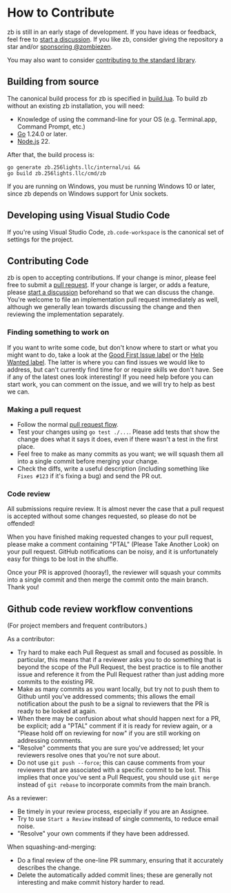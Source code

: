 # How to Contribute

zb is still in an early stage of development.
If you have ideas or feedback, feel free to [start a discussion](https://github.com/256lights/zb/discussions).
If you like zb, consider giving the repository a star
and/or [sponsoring @zombiezen](https://github.com/sponsors/zombiezen).

You may also want to consider
[contributing to the standard library](https://github.com/256lights/zb-stdlib/blob/main/CONTRIBUTING.md).

## Building from source

The canonical build process for zb is specified in [build.lua](build.lua).
To build zb without an existing zb installation, you will need:

- Knowledge of using the command-line for your OS (e.g. Terminal.app, Command Prompt, etc.)
- [Go](https://go.dev/dl/) 1.24.0 or later.
- [Node.js](https://nodejs.org/) 22.

After that, the build process is:

```shell
go generate zb.256lights.llc/internal/ui &&
go build zb.256lights.llc/cmd/zb
```

If you are running on Windows, you must be running Windows 10 or later,
since zb depends on Windows support for Unix sockets.

## Developing using Visual Studio Code

If you're using Visual Studio Code,
`zb.code-workspace` is the canonical set of settings for the project.

## Contributing Code

zb is open to accepting contributions.
If your change is minor,
please feel free to submit a [pull request](https://docs.github.com/en/pull-requests/collaborating-with-pull-requests/proposing-changes-to-your-work-with-pull-requests/about-pull-requests).
If your change is larger, or adds a feature,
please [start a discussion](https://github.com/256lights/zb/discussions) beforehand
so that we can discuss the change.
You're welcome to file an implementation pull request immediately as well,
although we generally lean towards discussing the change
and then reviewing the implementation separately.

### Finding something to work on

If you want to write some code,
but don't know where to start or what you might want to do,
take a look at the [Good First Issue label](https://github.com/256lights/zb/labels/good%20first%20issue)
or the [Help Wanted label](https://github.com/256lights/zb/labels/help%20wanted).
The latter is where you can find issues we would like to address,
but can't currently find time for or require skills we don't have.
See if any of the latest ones look interesting!
If you need help before you can start work,
you can comment on the issue,
and we will try to help as best we can.

### Making a pull request

- Follow the normal [pull request flow](https://docs.github.com/en/pull-requests/collaborating-with-pull-requests/proposing-changes-to-your-work-with-pull-requests/creating-a-pull-request).
- Test your changes using `go test ./...`.
  Please add tests that show the change does what it says it does,
  even if there wasn't a test in the first place.
- Feel free to make as many commits as you want;
  we will squash them all into a single commit
  before merging your change.
- Check the diffs, write a useful description
  (including something like `Fixes #123` if it's fixing a bug)
  and send the PR out.

### Code review

All submissions require review.
It is almost never the case that a pull request is accepted without some changes requested,
so please do not be offended!

When you have finished making requested changes to your pull request,
please make a comment containing "PTAL" (Please Take Another Look) on your pull request.
GitHub notifications can be noisy,
and it is unfortunately easy for things to be lost in the shuffle.

Once your PR is approved (hooray!),
the reviewer will squash your commits into a single commit
and then merge the commit onto the main branch.
Thank you!

## Github code review workflow conventions

(For project members and frequent contributors.)

As a contributor:

- Try hard to make each Pull Request as small and focused as possible.
  In particular, this means that if a reviewer asks you to do something
  that is beyond the scope of the Pull Request,
  the best practice is to file another issue
  and reference it from the Pull Request
  rather than just adding more commits to the existing PR.
- Make as many commits as you want locally,
  but try not to push them to Github until you've addressed comments;
  this allows the email notification about the push
  to be a signal to reviewers that the PR is ready to be looked at again.
- When there may be confusion about what should happen next for a PR, be explicit;
  add a "PTAL" comment if it is ready for review again,
  or a "Please hold off on reviewing for now"
  if you are still working on addressing comments.
- "Resolve" comments that you are sure you've addressed;
  let your reviewers resolve ones that you're not sure about.
- Do not use `git push --force`;
  this can cause comments from your reviewers that are associated with a specific commit to be lost.
  This implies that once you've sent a Pull Request,
  you should use `git merge` instead of `git rebase` to incorporate commits from the main branch.

As a reviewer:

- Be timely in your review process, especially if you are an Assignee.
- Try to use `Start a Review` instead of single comments,
  to reduce email noise.
- "Resolve" your own comments if they have been addressed.

When squashing-and-merging:

- Do a final review of the one-line PR summary,
  ensuring that it accurately describes the change.
- Delete the automatically added commit lines;
  these are generally not interesting
  and make commit history harder to read.
